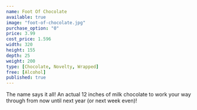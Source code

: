 ```yaml
---
name: Foot Of Chocolate
available: true
image: "foot-of-chocolate.jpg"
purchase_option: "0"
price: 3.99
cost_price: 1.596
width: 320
height: 155
depth: 25
weight: 200
type: [Chocolate, Novelty, Wrapped]
free: [Alcohol]
published: true
---
```

The name says it all! An actual 12 inches of milk chocolate to work your way through from now until next year (or next week even)!